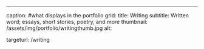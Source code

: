 ---
caption: #what displays in the portfolio grid:
  title: Writing
  subtitle: Written word; essays, short stories, poetry, and more
  thumbnail: /assets/img/portfolio/writingthumb.jpg
  alt:
  
targeturl: /writing